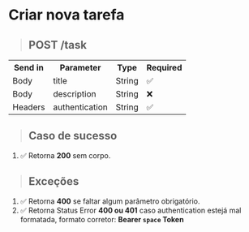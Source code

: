 # Criar nova tarefa

> ## POST **/task**

<table>
  <tr>
    <th>Send in</th>
    <th>Parameter</th>
    <th>Type</th>
    <th>Required</th>
  </tr>
  <tr>
    <td>Body</td>
    <td>title</td>
    <td>String</td>
    <td>✅</td>
  </tr>
  <tr>
   <td>Body</td>
   <td>description</td>
    <td>String</td>
    <td>❌</td>
  </tr>
  <tr>
   <td>Headers</td>
   <td>authentication</td>
    <td>String</td>
    <td>✅</td>
  </tr>
</table>

> ## Caso de sucesso

1.  ✅ Retorna **200** sem corpo.

> ## Exceções

1. ✅ Retorna **400** se faltar algum parâmetro obrigatório.
2. ✅ Retorna Status Error **400 ou 401** caso authentication estejá mal formatada, formato corretor: **Bearer `space` Token**
